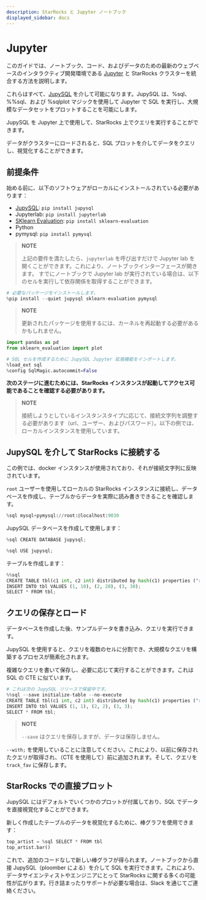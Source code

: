 ```yaml
---
description: StarRocks と Jupyter ノートブック
displayed_sidebar: docs
---
```


# Jupyter

このガイドでは、ノートブック、コード、およびデータのための最新のウェブベースのインタラクティブ開発環境である [Jupyter](https://jupyter.org/) と StarRocks クラスターを統合する方法を説明します。

これらはすべて、[JupySQL](https://jupysql.ploomber.io/) を介して可能になります。JupySQL は、%sql、%%sql、および %sqlplot マジックを使用して Jupyter で SQL を実行し、大規模なデータセットをプロットすることを可能にします。

JupySQL を Jupyter 上で使用して、StarRocks 上でクエリを実行することができます。

データがクラスターにロードされると、SQL プロットを介してデータをクエリし、視覚化することができます。

## 前提条件

始める前に、以下のソフトウェアがローカルにインストールされている必要があります：

- [JupySQL](https://jupysql.ploomber.io/en/latest/quick-start.html): `pip install jupysql`
- Jupyterlab: `pip install jupyterlab`
- [SKlearn Evaluation](https://github.com/ploomber/sklearn-evaluation): `pip install sklearn-evaluation`
- Python
- pymysql: `pip install pymysql`

> **NOTE**
>
> 上記の要件を満たしたら、`jupyterlab` を呼び出すだけで Jupyter lab を開くことができます。これにより、ノートブックインターフェースが開きます。
> すでにノートブックで Jupyter lab が実行されている場合は、以下のセルを実行して依存関係を取得することができます。

```python
# 必要なパッケージをインストールします。
%pip install --quiet jupysql sklearn-evaluation pymysql
```

> **NOTE**
>
> 更新されたパッケージを使用するには、カーネルを再起動する必要があるかもしれません。

```python
import pandas as pd
from sklearn_evaluation import plot

# SQL セルを作成するために JupySQL Jupyter 拡張機能をインポートします。
%load_ext sql
%config SqlMagic.autocommit=False
```

**次のステージに進むためには、StarRocks インスタンスが起動してアクセス可能であることを確認する必要があります。**

> **NOTE**
>
> 接続しようとしているインスタンスタイプに応じて、接続文字列を調整する必要があります（url、ユーザー、およびパスワード）。以下の例では、ローカルインスタンスを使用しています。

## JupySQL を介して StarRocks に接続する

この例では、docker インスタンスが使用されており、それが接続文字列に反映されています。

`root` ユーザーを使用してローカルの StarRocks インスタンスに接続し、データベースを作成し、テーブルからデータを実際に読み書きできることを確認します。

```python
%sql mysql+pymysql://root:@localhost:9030
```

JupySQL データベースを作成して使用します：

```python
%sql CREATE DATABASE jupysql;
```

```python
%sql USE jupysql;
```

テーブルを作成します：

```python
%%sql
CREATE TABLE tbl(c1 int, c2 int) distributed by hash(c1) properties ("replication_num" = "1");
INSERT INTO tbl VALUES (1, 10), (2, 20), (3, 30);
SELECT * FROM tbl;
```

## クエリの保存とロード

データベースを作成した後、サンプルデータを書き込み、クエリを実行できます。

JupySQL を使用すると、クエリを複数のセルに分割でき、大規模なクエリを構築するプロセスが簡素化されます。

複雑なクエリを書いて保存し、必要に応じて実行することができます。これは SQL の CTE に似ています。

```python
# これは次の JupySQL リリースで保留中です。
%%sql --save initialize-table --no-execute
CREATE TABLE tbl(c1 int, c2 int) distributed by hash(c1) properties ("replication_num" = "1");
INSERT INTO tbl VALUES (1, 1), (2, 2), (3, 3);
SELECT * FROM tbl;
```

> **NOTE**
>
> `--save` はクエリを保存しますが、データは保存しません。

`--with;` を使用していることに注意してください。これにより、以前に保存されたクエリが取得され、（CTE を使用して）前に追加されます。そして、クエリを `track_fav` に保存します。

## StarRocks での直接プロット

JupySQL にはデフォルトでいくつかのプロットが付属しており、SQL でデータを直接視覚化することができます。

新しく作成したテーブルのデータを視覚化するために、棒グラフを使用できます：

```python
top_artist = %sql SELECT * FROM tbl
top_artist.bar()
```

これで、追加のコードなしで新しい棒グラフが得られます。ノートブックから直接 JupySQL（ploomber による）を介して SQL を実行できます。これにより、データサイエンティストやエンジニアにとって StarRocks に関する多くの可能性が広がります。行き詰まったりサポートが必要な場合は、Slack を通じてご連絡ください。